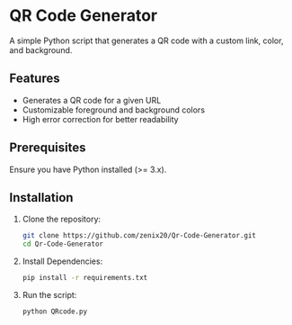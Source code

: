 # QR Code Generator

A simple Python script that generates a QR code with a custom link, color, and background.

## Features
- Generates a QR code for a given URL
- Customizable foreground and background colors
- High error correction for better readability

## Prerequisites
Ensure you have Python installed (>= 3.x).

## Installation
1. Clone the repository:
   ```sh
   git clone https://github.com/zenix20/Qr-Code-Generator.git
   cd Qr-Code-Generator

2. Install Dependencies:
   ```sh
   pip install -r requirements.txt

3. Run the script:
   ```sh
   python QRcode.py

